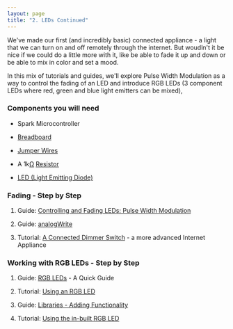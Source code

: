 ```yaml
---
layout: page
title: "2. LEDs Continued"
---
```


We've made our first (and incredibly basic) connected appliance - a light that we can turn on and off remotely through the internet. But woudln't it be nice if we could do a little more with it, like be able to fade it up and down or be able to mix in color and set a mood.

In this mix of tutorials and guides, we'll explore Pulse Width Modulation as a way to control the fading of an LED and introduce RGB LEDs (3 component LEDs where red, green and blue light emitters can be mixed),


### Components you will need

* Spark Microcontroller 

* [Breadboard]({{site.baseurl}}/breadboards)

* [Jumper Wires]({{site.baseurl}}/1-a-simple-internet-appliance/jumpers)

* A 1k[Ω](http://en.wikipedia.org/wiki/Omega) [Resistor]({{site.baseurl}}/1-a-simple-internet-appliance/resistors)

* [LED (Light Emitting Diode)]({{site.baseurl}}/1-a-simple-internet-appliance/leds)


### Fading - Step by Step 

1. Guide: [Controlling and Fading LEDs: Pulse Width Modulation]({{site.baseurl}}/2-leds-continued/pwm) 

1. Guide: [analogWrite]({{site.baseurl}}/2-leds-continued/analogWrite)

1. Tutorial: [A Connected Dimmer Switch]({{site.baseurl}}/2-leds-continued/dimmer) - a more advanced Internet Appliance 


### Working with RGB LEDs - Step by Step 

1. Guide: [RGB LEDs]({{site.baseurl}}/2-leds-continued/rgb-led) - A Quick Guide 

1. Tutorial: [Using an RGB LED]({{site.baseurl}}/2-leds-continued/using-rgb-leds)

1. Guide: [Libraries - Adding Functionality]({{site.baseurl}}/2-leds-continued/libraries)

1. Tutorial: [Using the in-built RGB LED ]({{site.baseurl}}/2-leds-continued/built-in-rgbled)

